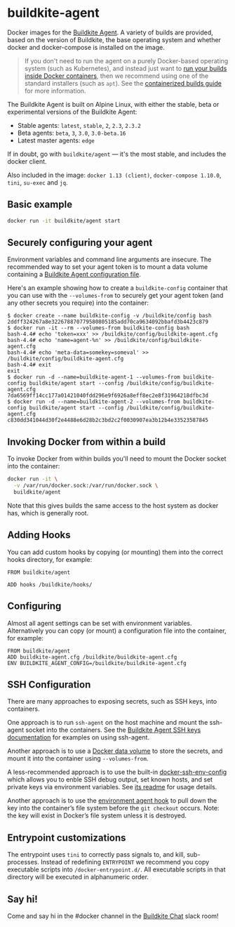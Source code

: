 # buildkite-agent

Docker images for the [Buildkite Agent](https://github.com/buildkite/agent). A variety of builds are provided, based on the version of Buildkite, the base operating system and whether docker and docker-compose is installed on the image.

> If you don't need to run the agent on a purely Docker-based operating system (such as Kubernetes), and instead just want to [run your builds inside Docker containers](https://buildkite.com/docs/guides/docker-containerized-builds), then we recommend using one of the standard installers (such as `apt`). See the [containerized builds guide](https://buildkite.com/docs/guides/docker-containerized-builds) for more information.

The Buildkite Agent is built on Alpine Linux, with either the stable, beta or experimental versions of the Buildkite Agent:

 * Stable agents: `latest`, `stable`, `2`, `2.3`, `2.3.2`
 * Beta agents: `beta`, `3`, `3.0`, `3.0-beta.16`
 * Latest master agents: `edge`

If in doubt, go with `buildkite/agent` — it's the most stable, and includes the docker client.

Also included in the image: `docker 1.13 (client)`, `docker-compose 1.10.0`, `tini`, `su-exec` and `jq`.

## Basic example

```bash
docker run -it buildkite/agent start
```

## Securely configuring your agent

Environment variables and command line arguments are insecure. The recommended way to set your agent token is to mount a data volume containing a [Buildkite Agent configuration file](https://buildkite.com/docs/agent/configuration).

Here's an example showing how to create a `buildkite-config` container that you can use with the `--volumes-from` to securely get your agent token (and any other secrets you require) into the container:

```shell
$ docker create --name buildkite-config -v /buildkite/config bash
2ddff324267a8e322678870779580805185add70ca9634092bbafd3b4423c879
$ docker run -it --rm --volumes-from buildkite-config bash
bash-4.4# echo 'token=xxx' >> /buildkite/config/buildkite-agent.cfg
bash-4.4# echo 'name=agent-%n' >> /buildkite/config/buildkite-agent.cfg
bash-4.4# echo 'meta-data=somekey=someval' >> /buildkite/config/buildkite-agent.cfg
bash-4.4# exit
exit
$ docker run -d --name=buildkite-agent-1 --volumes-from buildkite-config buildkite/agent start --config /buildkite/config/buildkite-agent.cfg
7da6569ff14cc177a01421040fdd296e9f6926a8eff8ec2e8f31964218dfbc3d
$ docker run -d --name=buildkite-agent-2 --volumes-from buildkite-config buildkite/agent start --config /buildkite/config/buildkite-agent.cfg
c830dd341044d30f2e4488e6d28b2c3bd2c2f0030907ea3b12b4e33523587845
```

## Invoking Docker from within a build

To invoke Docker from within builds you'll need to mount the Docker socket into the container:

```bash
docker run -it \
  -v /var/run/docker.sock:/var/run/docker.sock \
  buildkite/agent
```

Note that this gives builds the same access to the host system as docker has, which is generally root. 

## Adding Hooks

You can add custom hooks by copying (or mounting) them into the correct hooks directory, for example:

```
FROM buildkite/agent

ADD hooks /buildkite/hooks/
```

## Configuring

Almost all agent settings can be set with environment variables. Alternatively you can copy (or mount) a configuration file into the container, for example:

```
FROM buildkite/agent
ADD buildkite-agent.cfg /buildkite/buildkite-agent.cfg
ENV BUILDKITE_AGENT_CONFIG=/buildkite/buildkite-agent.cfg
```

## SSH Configuration

There are many approaches to exposing secrets, such as SSH keys, into containers.

One approach is to run `ssh-agent` on the host machine and mount the ssh-agent socket into the containers. See the [Buildkite Agent SSH keys documentation](https://buildkite.com/docs/agent/ssh-keys) for examples on using ssh-agent.

Another approach is to use a [Docker data volume](https://docs.docker.com/engine/tutorials/dockervolumes/) to store the secrets, and mount it into the container using `--volumes-from`.

A less-recommended approach is to use the built-in [docker-ssh-env-config](https://github.com/buildkite/docker-ssh-env-config) which allows you to enble SSH debug output, set known hosts, and set private keys via environment variables. See [its readme](https://github.com/buildkite/docker-ssh-env-config#readme) for usage details.

Another approach is to use the [environment agent hook](https://buildkite.com/docs/agent/hooks) to pull down the key into the container’s file system before the `git checkout` occurs. Note: the key will exist in Docker’s file system unless it is destroyed.

## Entrypoint customizations

The entrypoint uses `tini` to correctly pass signals to, and kill, sub-processes. Instead of redefining `ENTRYPOINT` we recommend you copy executable scripts into `/docker-entrypoint.d/`. All executable scripts in that directory will be executed in alphanumeric order.

## Say hi!

Come and say hi in the #docker channel in the [Buildkite Chat](https://chat.buildkite.com) slack room!

